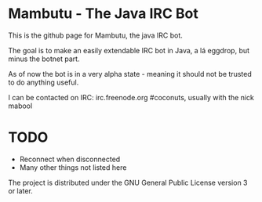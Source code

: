 # Mambutu - The Java IRC Bot

This is the github page for Mambutu, the java IRC bot.

The goal is to make an easily extendable IRC bot in Java, a lá eggdrop, but minus the botnet part.

As of now the bot is in a very alpha state - meaning it should not be trusted to do anything useful.

I can be contacted on IRC: irc.freenode.org #coconuts, usually with the nick mabool

# TODO

- Reconnect when disconnected
- Many other things not listed here

The project is distributed under the GNU General Public License version 3 or later.